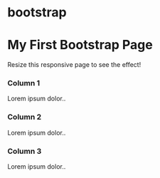 # bootstrap
<div class="jumbotron text-center">
  <h1>My First Bootstrap Page</h1>
  <p>Resize this responsive page to see the effect!</p>
</div>

<div class="container">
  <div class="row">
    <div class="col-sm-4">
      <h3>Column 1</h3>
      <p>Lorem ipsum dolor..</p>
    </div>
    <div class="col-sm-4">
      <h3>Column 2</h3>
      <p>Lorem ipsum dolor..</p>
    </div>
    <div class="col-sm-4">
      <h3>Column 3</h3>
      <p>Lorem ipsum dolor..</p>
    </div>
  </div>
</div>
